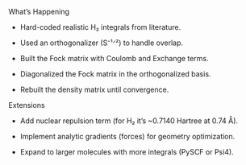 What’s Happening
- Hard-coded realistic H₂ integrals from literature.

- Used an orthogonalizer (S⁻¹ᐟ²) to handle overlap.

- Built the Fock matrix with Coulomb and Exchange terms.

- Diagonalized the Fock matrix in the orthogonalized basis.

- Rebuilt the density matrix until convergence.

 Extensions
- Add nuclear repulsion term (for H₂ it’s ~0.7140 Hartree at 0.74 Å).

- Implement analytic gradients (forces) for geometry optimization.

- Expand to larger molecules with more integrals (PySCF or Psi4).


